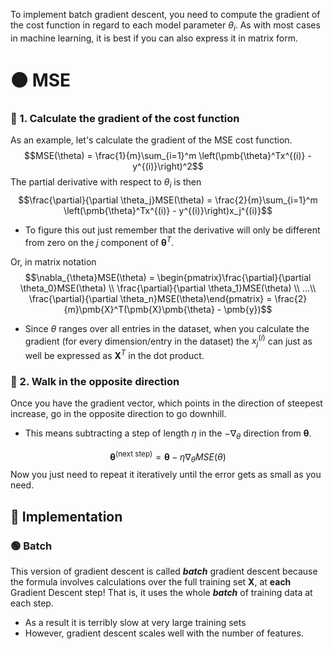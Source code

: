 To implement batch gradient descent, you need to compute the gradient of the cost function in regard to each model parameter $\theta_i$. As with most cases in machine learning, it is best if you can also express it in matrix form. 

# 🟠 MSE

### 🔸 1. Calculate the gradient of the cost function
As an example, let's calculate the gradient of the MSE cost function.
$$MSE(\theta) = \frac{1}{m}\sum_{i=1}^m \left(\pmb{\theta}^Tx^{(i)} - y^{(i)}\right)^2$$
The partial derivative with respect to $\theta_i$ is then
$$\frac{\partial}{\partial \theta_j}MSE(\theta) = \frac{2}{m}\sum_{i=1}^m \left(\pmb{\theta}^Tx^{(i)} - y^{(i)}\right)x_j^{(i)}$$
- To figure this out just remember that the derivative will only be different from zero on the $j$ component of $\pmb{\theta}^T$.

Or, in matrix notation
$$\nabla_{\theta}MSE(\theta) = \begin{pmatrix}\frac{\partial}{\partial \theta_0}MSE(\theta) \\ \frac{\partial}{\partial \theta_1}MSE(\theta) \\ ...\\ \frac{\partial}{\partial \theta_n}MSE(\theta)\end{pmatrix} = \frac{2}{m}\pmb{X}^T(\pmb{X}\pmb{\theta} - \pmb{y})$$
- Since $\theta$ ranges over all entries in the dataset, when you calculate the gradient (for every dimension/entry in the dataset) the $x_j^{(i)}$ can just as well be expressed as $\pmb{X}^T$ in the dot product. 

### 🔸 2. Walk in the opposite direction
Once you have the gradient vector, which points in the direction of steepest increase, go in the opposite direction to go downhill. 
- This means subtracting a step of length $\eta$ in the $-\nabla_\theta$ direction from $\pmb{\theta}$.

$$\pmb{\theta}^{(\text{next step})} = \pmb{\theta} - \eta\nabla_{\theta}MSE(\theta)$$
Now you just need to repeat it iteratively until the error gets as small as you need. 

## 🔶 Implementation



### 🟢 Batch
This version of gradient descent is called ***batch*** gradient descent because the formula involves calculations over the full training set $\pmb{X}$, at **each** Gradient Descent step! That is, it uses the whole ***batch*** of training data at each step. 
- As a result it is terribly slow at very large training sets
- However, gradient descent scales well with the number of features.

